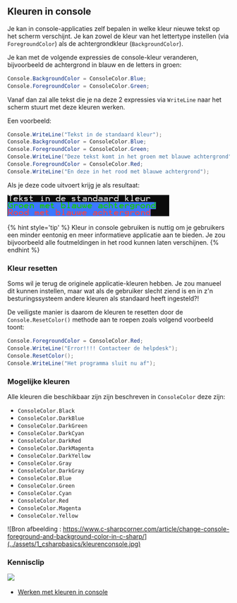 ## Kleuren in console

Je kan in console-applicaties zelf bepalen in welke kleur nieuwe tekst op het scherm verschijnt. Je kan zowel de kleur van het lettertype instellen (via ``ForegroundColor``) als de achtergrondkleur (``BackgroundColor``).

Je kan met de volgende expressies de console-kleur veranderen, bijvoorbeeld de achtergrond in blauw en de letters in groen:

```csharp
Console.BackgroundColor = ConsoleColor.Blue;
Console.ForegroundColor = ConsoleColor.Green;
```

Vanaf dan zal alle tekst die je na deze 2 expressies via ``WriteLine`` naar het scherm stuurt met deze kleuren werken.

Een voorbeeld:

```csharp
Console.WriteLine("Tekst in de standaard kleur");
Console.BackgroundColor = ConsoleColor.Blue;
Console.ForegroundColor = ConsoleColor.Green;
Console.WriteLine("Deze tekst komt in het groen met blauwe achtergrond");
Console.ForegroundColor = ConsoleColor.Red;
Console.WriteLine("En deze in het rood met blauwe achtergrond");
```

Als je deze code uitvoert krijg je als resultaat:

![Resultaat voorgaande code](../assets/0_intro/kleuren.PNG)

{% hint style='tip' %}
Kleur in console gebruiken is nuttig om je gebruikers een minder eentonig en meer informatieve applicatie aan te bieden. Je zou bijvoorbeeld alle foutmeldingen in het rood kunnen laten verschijnen.
{% endhint %}

### Kleur resetten

Soms wil je terug de originele applicatie-kleuren hebben. Je zou manueel dit kunnen instellen, maar wat als de gebruiker slecht ziend is en in z'n besturingssysteem andere kleuren als standaard heeft ingesteld?!

De veiligste manier is daarom de kleuren te resetten door de ``Console.ResetColor()`` methode aan te roepen zoals volgend voorbeeld toont:

```csharp
Console.ForegroundColor = ConsoleColor.Red;
Console.WriteLine("Error!!!! Contacteer de helpdesk");
Console.ResetColor();
Console.WriteLine("Het programma sluit nu af");
```

### Mogelijke kleuren 

Alle kleuren die beschikbaar zijn zijn beschreven in ``ConsoleColor`` deze zijn:

* ``ConsoleColor.Black``
* ``ConsoleColor.DarkBlue``
* ``ConsoleColor.DarkGreen``
* ``ConsoleColor.DarkCyan``
* ``ConsoleColor.DarkRed``
* ``ConsoleColor.DarkMagenta``
* ``ConsoleColor.DarkYellow``
* ``ConsoleColor.Gray``
* ``ConsoleColor.DarkGray``
* ``ConsoleColor.Blue``
* ``ConsoleColor.Green``
* ``ConsoleColor.Cyan``
* ``ConsoleColor.Red``
* ``ConsoleColor.Magenta``
* ``ConsoleColor.Yellow``

![Bron afbeelding : https://www.c-sharpcorner.com/article/change-console-foreground-and-background-color-in-c-sharp/](../assets/1_csharpbasics/kleurenconsole.jpg)


### Kennisclip
![](../assets/infoclip.png)

* [Werken met kleuren in console](https://ap.cloud.panopto.eu/Panopto/Pages/Viewer.aspx?id=a0446be7-b8f2-4ce7-ba76-abe30094107e)